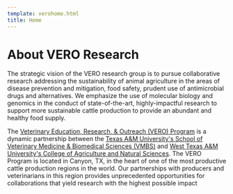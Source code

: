 ```yaml
---
template: verohome.html
title: Home
---
```


# About VERO Research
The strategic vision of the VERO research group is to pursue collaborative research addressing the sustainability of animal agriculture in the areas of disease prevention and mitigation, food safety, prudent use of antimicrobial drugs and alternatives.  We emphasize the use of molecular biology and genomics in the conduct of state-of-the-art, highly-impactful research to support more sustainable cattle production to provide an abundant and healthy food supply. 

The [Veterinary Education, Research, & Outreach (VERO) Program](https://vetmed.tamu.edu/vero/) is a dynamic partnership between the [Texas A&M University's School of Veterinary Medicine & Biomedical Sciences (VMBS)](https://vetmed.tamu.edu/) and [West Texas A&M University's College of Agriculture and Natural Sciences](https://www.wtamu.edu/academics/college-agriculture-natural-sciences/index.html).  The VERO Program is located in Canyon, TX, in the heart of one of the most productive cattle production regions in the world. Our partnerships with producers and veterinarians in this region provides unprecedented opportunities for collaborations that yield research with the highest possible impact   
